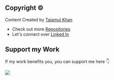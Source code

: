 ## Copyright ©

Content Created by [Tajamul Khan](https://github.com/tajamulk)
* Check out more [Repositories](https://github.com/tajamulk)
* Let's connect over [Linked In](https://www.linkedin.com/in/tajamulk/)

## Support my Work

If my work benefits you, you can support me here 👇 

<a href="https://www.buymeacoffee.com/tajamulk2"><img src="https://img.buymeacoffee.com/button-api/?text=Buy me a Coffee&emoji=&slug=tajamulk2&button_colour=ffdd00&font_colour=000000&font_family=Bree&outline_colour=000000&coffee_colour=ffffff" /></a>  
